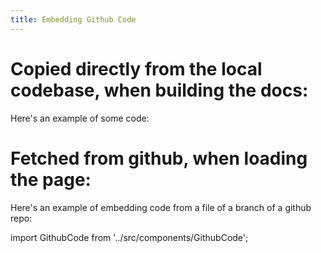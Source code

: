 ```yaml
---
title: Embedding Github Code
---
```


# Copied directly from the local codebase, when building the docs:

Here's an example of some code:

<!-- #include_code storage /yarn-project/noir-contracts/src/contracts/private_token_contract/src/storage.nr rust -->

<!-- #include_code set /yarn-project/noir-contracts/src/contracts/private_token_contract/src/storage.nr rust -->

<!-- #include_code potato /yarn-project/noir-contracts/src/contracts/private_token_contract/src/storage.nr rust -->

 
# Fetched from github, when loading the page:

Here's an example of embedding code from a file of a branch of a github repo:

import GithubCode from '../src/components/GithubCode';


<GithubCode owner="AztecProtocol" language="rust" repo="aztec-packages" branch="master" filePath="yarn-project/noir-contracts/src/contracts/private_token_contract/src/main.nr" startLine={2} endLine={30000} />

<GithubCode owner="AztecProtocol" repo="aztec-packages" branch="master" filePath="README.md" startLine={2} endLine={20} />

<GithubCode owner="AztecProtocol" repo="aztec-packages" branch="master" filePath="README.md"/>




